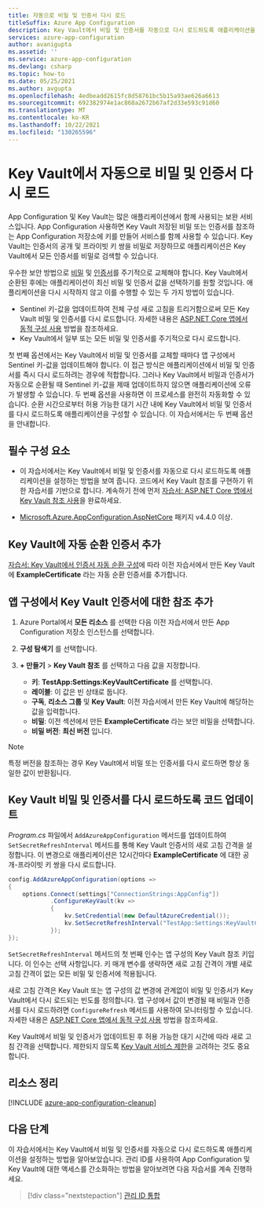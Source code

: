 ```yaml
---
title: 자동으로 비밀 및 인증서 다시 로드
titleSuffix: Azure App Configuration
description: Key Vault에서 비밀 및 인증서를 자동으로 다시 로드하도록 애플리케이션을 설정하는 방법을 알아봅니다.
services: azure-app-configuration
author: avanigupta
ms.assetid: ''
ms.service: azure-app-configuration
ms.devlang: csharp
ms.topic: how-to
ms.date: 05/25/2021
ms.author: avgupta
ms.openlocfilehash: 4edbeadd2615fc8d58761bc5b15a93ae626a6613
ms.sourcegitcommit: 692382974e1ac868a2672b67af2d33e593c91d60
ms.translationtype: MT
ms.contentlocale: ko-KR
ms.lasthandoff: 10/22/2021
ms.locfileid: "130265596"
---
```

# <a name="reload-secrets-and-certificates-from-key-vault-automatically"></a>Key Vault에서 자동으로 비밀 및 인증서 다시 로드

App Configuration 및 Key Vault는 많은 애플리케이션에서 함께 사용되는 보완 서비스입니다. App Configuration 사용하면 Key Vault 저장된 비밀 또는 인증서를 참조하는 App Configuration 저장소에 키를 만들어 서비스를 함께 사용할 수 있습니다. Key Vault는 인증서의 공개 및 프라이빗 키 쌍을 비밀로 저장하므로 애플리케이션은 Key Vault에서 모든 인증서를 비밀로 검색할 수 있습니다.

우수한 보안 방법으로 [비밀](../key-vault/secrets/tutorial-rotation.md) 및 [인증서](../key-vault/certificates/tutorial-rotate-certificates.md)를 주기적으로 교체해야 합니다. Key Vault에서 순환된 후에는 애플리케이션이 최신 비밀 및 인증서 값을 선택하기를 원할 것입니다. 애플리케이션을 다시 시작하지 않고 이를 수행할 수 있는 두 가지 방법이 있습니다.
- Sentinel 키-값을 업데이트하여 전체 구성 새로 고침을 트리거함으로써 모든 Key Vault 비밀 및 인증서를 다시 로드합니다. 자세한 내용은 [ASP.NET Core 앱에서 동적 구성 사용](./enable-dynamic-configuration-aspnet-core.md) 방법을 참조하세요.
- Key Vault에서 일부 또는 모든 비밀 및 인증서를 주기적으로 다시 로드합니다.

첫 번째 옵션에서는 Key Vault에서 비밀 및 인증서를 교체할 때마다 앱 구성에서 Sentinel 키-값을 업데이트해야 합니다. 이 접근 방식은 애플리케이션에서 비밀 및 인증서를 즉시 다시 로드하려는 경우에 적합합니다. 그러나 Key Vault에서 비밀과 인증서가 자동으로 순환될 때 Sentinel 키-값을 제때 업데이트하지 않으면 애플리케이션에 오류가 발생할 수 있습니다. 두 번째 옵션을 사용하면 이 프로세스를 완전히 자동화할 수 있습니다. 순환 시간으로부터 허용 가능한 대기 시간 내에 Key Vault에서 비밀 및 인증서를 다시 로드하도록 애플리케이션을 구성할 수 있습니다. 이 자습서에서는 두 번째 옵션을 안내합니다.


## <a name="prerequisites"></a>필수 구성 요소

- 이 자습서에서는 Key Vault에서 비밀 및 인증서를 자동으로 다시 로드하도록 애플리케이션을 설정하는 방법을 보여 줍니다. 코드에서 Key Vault 참조를 구현하기 위한 자습서를 기반으로 합니다. 계속하기 전에 먼저 [자습서: ASP.NET Core 앱에서 Key Vault 참조 사용](./use-key-vault-references-dotnet-core.md)을 완료하세요.

- [Microsoft.Azure.AppConfiguration.AspNetCore](https://www.nuget.org/packages/Microsoft.Azure.AppConfiguration.AspNetCore) 패키지 v4.4.0 이상.


## <a name="add-an-auto-rotating-certificate-to-key-vault"></a>Key Vault에 자동 순환 인증서 추가

 [자습서: Key Vault에서 인증서 자동 순환 구성](../key-vault/certificates/tutorial-rotate-certificates.md)에 따라 이전 자습서에서 만든 Key Vault에 **ExampleCertificate** 라는 자동 순환 인증서를 추가합니다.


## <a name="add-a-reference-to-the-key-vault-certificate-in-app-configuration"></a>앱 구성에서 Key Vault 인증서에 대한 참조 추가

1. Azure Portal에서 **모든 리소스** 를 선택한 다음 이전 자습서에서 만든 App Configuration 저장소 인스턴스를 선택합니다.

1. **구성 탐색기** 를 선택합니다.

1. **+ 만들기** > **Key Vault 참조** 를 선택하고 다음 값을 지정합니다.
    - **키**: **TestApp:Settings:KeyVaultCertificate** 를 선택합니다.
    - **레이블**: 이 값은 빈 상태로 둡니다.
    - **구독**, **리소스 그룹** 및 **Key Vault**: 이전 자습서에서 만든 Key Vault에 해당하는 값을 입력합니다.
    - **비밀**: 이전 섹션에서 만든 **ExampleCertificate** 라는 보안 비밀을 선택합니다.
    - **비밀 버전**: **최신 버전** 입니다.

> [!Note]
> 특정 버전을 참조하는 경우 Key Vault에서 비밀 또는 인증서를 다시 로드하면 항상 동일한 값이 반환됩니다.


## <a name="update-code-to-reload-key-vault-secrets-and-certificates"></a>Key Vault 비밀 및 인증서를 다시 로드하도록 코드 업데이트

*Program.cs* 파일에서 `AddAzureAppConfiguration` 메서드를 업데이트하여 `SetSecretRefreshInterval` 메서드를 통해 Key Vault 인증서의 새로 고침 간격을 설정합니다. 이 변경으로 애플리케이션은 12시간마다 **ExampleCertificate** 에 대한 공개-프라이빗 키 쌍을 다시 로드합니다.

```csharp
config.AddAzureAppConfiguration(options =>
{
    options.Connect(settings["ConnectionStrings:AppConfig"])
            .ConfigureKeyVault(kv =>
            {
                kv.SetCredential(new DefaultAzureCredential());
                kv.SetSecretRefreshInterval("TestApp:Settings:KeyVaultCertificate", TimeSpan.FromHours(12));
            });
});
```

`SetSecretRefreshInterval` 메서드의 첫 번째 인수는 앱 구성의 Key Vault 참조 키입니다. 이 인수는 선택 사항입니다. 키 매개 변수를 생략하면 새로 고침 간격이 개별 새로 고침 간격이 없는 모든 비밀 및 인증서에 적용됩니다.

새로 고침 간격은 Key Vault 또는 앱 구성의 값 변경에 관계없이 비밀 및 인증서가 Key Vault에서 다시 로드되는 빈도를 정의합니다. 앱 구성에서 값이 변경될 때 비밀과 인증서를 다시 로드하려면 `ConfigureRefresh` 메서드를 사용하여 모니터링할 수 있습니다. 자세한 내용은 [ASP.NET Core 앱에서 동적 구성 사용](./enable-dynamic-configuration-aspnet-core.md) 방법을 참조하세요.

Key Vault에서 비밀 및 인증서가 업데이트된 후 허용 가능한 대기 시간에 따라 새로 고침 간격을 선택합니다. 제한되지 않도록 [Key Vault 서비스 제한](../key-vault/general/service-limits.md)을 고려하는 것도 중요합니다.


## <a name="clean-up-resources"></a>리소스 정리

[!INCLUDE [azure-app-configuration-cleanup](../../includes/azure-app-configuration-cleanup.md)]


## <a name="next-steps"></a>다음 단계

이 자습서에서는 Key Vault에서 비밀 및 인증서를 자동으로 다시 로드하도록 애플리케이션을 설정하는 방법을 알아보았습니다. 관리 ID를 사용하여 App Configuration 및 Key Vault에 대한 액세스를 간소화하는 방법을 알아보려면 다음 자습서를 계속 진행하세요.

> [!div class="nextstepaction"]
> [관리 ID 통합](./howto-integrate-azure-managed-service-identity.md)
